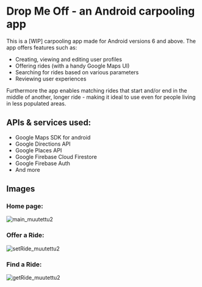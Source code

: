 # Drop Me Off - an Android carpooling app
This is a [WIP] carpooling app made for Android versions 6 and above. The app offers features such as: 
- Creating, viewing and editing user profiles 
- Offering rides (with a handy Google Maps UI)
- Searching for rides based on various parameters
- Reviewing user experiences

Furthermore the app enables matching rides that start and/or end in the middle of another, longer ride - making it ideal to use even for people living in less populated areas.

## APIs & services used:
- Google Maps SDK for android
- Google Directions API
- Google Places API
- Google Firebase Cloud Firestore
- Google Firebase Auth
- And more

## Images

### Home page:

![main_muutettu2](https://user-images.githubusercontent.com/59020875/98346064-26faa400-201e-11eb-8a0a-a086d5baf2ff.jpg)


### Offer a Ride:

![setRide_muutettu2](https://user-images.githubusercontent.com/59020875/98346076-2a8e2b00-201e-11eb-929b-3f1d309f5348.jpg)


### Find a Ride:
![getRide_muutettu2](https://user-images.githubusercontent.com/59020875/98346083-2cf08500-201e-11eb-9f8e-472213576db7.jpg)
